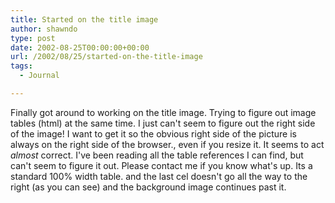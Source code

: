 ```yaml
---
title: Started on the title image
author: shawndo
type: post
date: 2002-08-25T00:00:00+00:00
url: /2002/08/25/started-on-the-title-image
tags:
  - Journal

---
```

Finally got around to working on the title image. Trying to figure out image tables (html) at the same time. I just can't seem to figure out the right side of the image! I want to get it so the obvious right side of the picture is always on the right side of the browser., even if you resize it. It seems to act _almost_ correct. I've been reading all the table references I can find, but can't seem to figure it out. Please contact me if you know what's up. Its a standard 100% width table. and the last cel doesn't go all the way to the right (as you can see) and the background image continues past it.